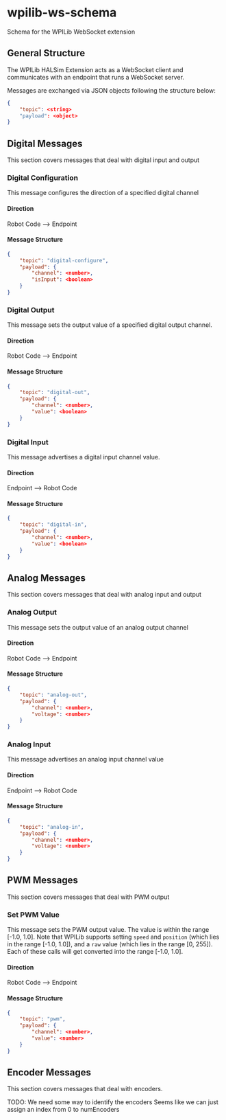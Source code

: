 # wpilib-ws-schema
Schema for the WPILib WebSocket extension

## General Structure
The WPILib HALSim Extension acts as a WebSocket client and communicates with an endpoint that runs a WebSocket server.

Messages are exchanged via JSON objects following the structure below:

```json
{
    "topic": <string>
    "payload": <object>
}
```

## Digital Messages
This section covers messages that deal with digital input and output

### Digital Configuration
This message configures the direction of a specified digital channel

#### Direction
Robot Code --> Endpoint

#### Message Structure
```json
{
    "topic": "digital-configure",
    "payload": {
        "channel": <number>,
        "isInput": <boolean>
    }
}
```

### Digital Output
This message sets the output value of a specified digital output channel.

#### Direction
Robot Code --> Endpoint

#### Message Structure
```json
{
    "topic": "digital-out",
    "payload": {
        "channel": <number>,
        "value": <boolean>
    }
}
```

### Digital Input
This message advertises a digital input channel value.

#### Direction
Endpoint --> Robot Code

#### Message Structure
```json
{
    "topic": "digital-in",
    "payload": {
        "channel": <number>,
        "value": <boolean>
    }
}
```

## Analog Messages
This section covers messages that deal with analog input and output

### Analog Output
This message sets the output value of an analog output channel

#### Direction
Robot Code --> Endpoint

#### Message Structure
```json
{
    "topic": "analog-out",
    "payload": {
        "channel": <number>,
        "voltage": <number>
    }
}
```

### Analog Input
This message advertises an analog input channel value

#### Direction
Endpoint --> Robot Code

#### Message Structure
```json
{
    "topic": "analog-in",
    "payload": {
        "channel": <number>,
        "voltage": <number>
    }
}
```

## PWM Messages
This section covers messages that deal with PWM output

### Set PWM Value
This message sets the PWM output value. The value is within the range [-1.0, 1.0]. Note that WPILib supports setting `speed` and `position` (which lies in the range [-1.0, 1.0]), and a `raw` value (which lies in the range [0, 255]). Each of these calls will get converted into the range [-1.0, 1.0].

#### Direction
Robot Code --> Endpoint

#### Message Structure
```json
{
    "topic": "pwm",
    "payload": {
        "channel": <number>,
        "value": <number>
    }
}
```

## Encoder Messages
This section covers messages that deal with encoders.

TODO: We need some way to identify the encoders
Seems like we can just assign an index from 0 to numEncoders

